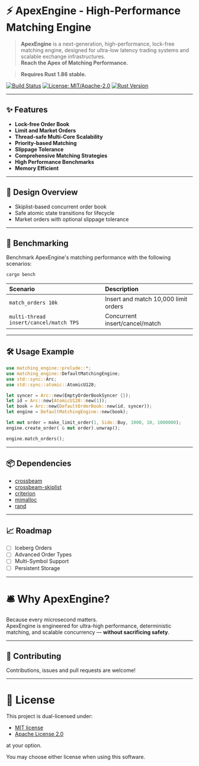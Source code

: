 # ⚡ ApexEngine - High-Performance Matching Engine

> **ApexEngine** is a next-generation, high-performance, lock-free matching engine, designed for ultra-low latency
> trading systems and scalable exchange infrastructures.  
> **Reach the Apex of Matching Performance.**

> **Requires Rust 1.86 stable.**

[![Build Status](https://github.com/crypto-zero/apex-engine/actions/workflows/ci.yml/badge.svg?branch=main)](https://github.com/crypto-zero/apex-engine/actions)
[![License: MIT/Apache-2.0](https://img.shields.io/badge/license-MIT%20%2F%20Apache--2.0-blue)](#-license)
[![Rust Version](https://img.shields.io/badge/rust-1.86%20stable-orange)](https://www.rust-lang.org/)

---

## ✨ Features

- **Lock-free Order Book**
- **Limit and Market Orders**
- **Thread-safe Multi-Core Scalability**
- **Priority-based Matching**
- **Slippage Tolerance**
- **Comprehensive Matching Strategies**
- **High Performance Benchmarks**
- **Memory Efficient**

---

## 📖 Design Overview

- Skiplist-based concurrent order book
- Safe atomic state transitions for lifecycle
- Market orders with optional slippage tolerance

---

## 🚀 Benchmarking

Benchmark ApexEngine's matching performance with the following scenarios:

```bash
cargo bench
```

| Scenario                               | Description                          |
|:---------------------------------------|:-------------------------------------|
| `match_orders 10k`                     | Insert and match 10,000 limit orders |
| `multi-thread insert/cancel/match TPS` | Concurrent insert/cancel/match       |

---

## 🛠 Usage Example

```rust
use matching_engine::prelude::*;
use matching_engine::DefaultMatchingEngine;
use std::sync::Arc;
use std::sync::atomic::AtomicU128;

let syncer = Arc::new(EmptyOrderBookSyncer {});
let id = Arc::new(AtomicU128::new(1));
let book = Arc::new(DefaultOrderBook::new(id, syncer));
let engine = DefaultMatchingEngine::new(book);

let mut order = make_limit_order(1, Side::Buy, 1000, 10, 1000000);
engine.create_order( & mut order).unwrap();

engine.match_orders();
```

---

## 📦 Dependencies

- [crossbeam](https://docs.rs/crossbeam/)
- [crossbeam-skiplist](https://docs.rs/crossbeam-skiplist/)
- [criterion](https://docs.rs/criterion/)
- [mimalloc](https://docs.rs/mimalloc/)
- [rand](https://docs.rs/rand/)

---

## 📈 Roadmap

- [ ] Iceberg Orders
- [ ] Advanced Order Types
- [ ] Multi-Symbol Support
- [ ] Persistent Storage

---

# 🛎️ Why ApexEngine?

Because every microsecond matters.  
ApexEngine is engineered for ultra-high performance, deterministic matching, and scalable concurrency — **without
sacrificing safety**.

---

## 🤝 Contributing

Contributions, issues and pull requests are welcome!

---

# 📜 License

This project is dual-licensed under:

- [MIT license](./LICENSE-MIT)
- [Apache License 2.0](./LICENSE-APACHE)

at your option.

You may choose either license when using this software.